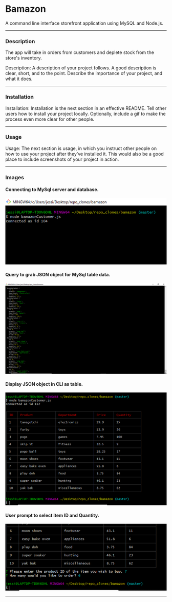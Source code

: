 # Bamazon
A command line interface storefront application using MySQL and Node.js.

- - -

### Description
The app will take in orders from customers and deplete stock from the store's inventory.

Description: A description of your project follows. A good description is clear, short, and to the point. Describe the importance of your project, and what it does.
- - - 

### Installation
Installation: Installation is the next section in an effective README. Tell other users how to install your project locally. Optionally, include a gif to make the process even more clear for other people.

- - -

### Usage
Usage: The next section is usage, in which you instruct other people on how to use your project after they’ve installed it. This would also be a good place to include screenshots of your project in action.

- - -

### Images

#### Connecting to MySql server and database.

![Connection to MySQL](images/mysqlconnection.png)

#### Query to grab JSON object for MySql table data.

![Query Grabbing Data](images/query4table.png)

#### Display JSON object in CLI as table.

![Display Product Data](images/displayproductinfo.png)

#### User prompt to select item ID and Quantity.

![Prompt Item Selection](images/promptselection.png)

- - -